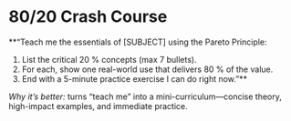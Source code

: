 <!-- markdownlint-disable MD029 -->

# 80/20 Crash Course

**“Teach me the essentials of [SUBJECT] using the Pareto Principle:

1. List the critical 20 % concepts (max 7 bullets).
1. For each, show one real-world use that delivers 80 % of the value.
1. End with a 5-minute practice exercise I can do right now.”**

*Why it’s better:* turns “teach me” into a mini-curriculum—concise theory, high-impact examples, and immediate practice.
